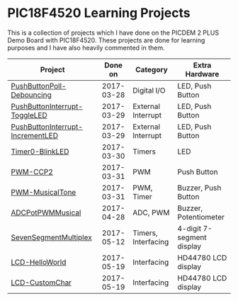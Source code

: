 # PIC18F4520 Learning Projects

This is a collection of projects which I have done on the PICDEM 2 PLUS Demo Board with PIC18F4520.
These projects are done for learning purposes and I have also heavily commented in them.

Project                                            | Done on    | Category           | Extra Hardware
---------------------------------------------------|:----------:| ------------------ | -----------------
[PushButtonPoll-Debouncing]                        | 2017-03-28 | Digital I/O        | LED, Push Button
[PushButtonInterrupt-ToggleLED]                    | 2017-03-29 | External Interrupt | LED, Push Button
[PushButtonInterrupt-IncrementLED]                 | 2017-03-29 | External Interrupt | LED, Push Button
[Timer0-BlinkLED]                                  | 2017-03-30 | Timers             | LED
[PWM-CCP2]                                         | 2017-03-31 | PWM                | Push Button
[PWM-MusicalTone]                                  | 2017-03-31 | PWM, Timer         | Buzzer, Push Button
[ADCPotPWMMusical]                                 | 2017-04-28 | ADC, PWM           | Buzzer, Potentiometer
[SevenSegmentMultiplex]                            | 2017-05-12 | Timers, Interfacing | 4-digit 7-segment display  
[LCD-HelloWorld]                                   | 2017-05-19 | Interfacing         | HD44780 LCD display
[LCD-CustomChar]                                   | 2017-05-19 | Interfacing         | HD44780 LCD display


[PushButtonPoll-Debouncing]: ./PushButtonPoll-Debouncing
[PushButtonInterrupt-ToggleLED]: ./PushButtonInterrupt-ToggleLED
[PushButtonInterrupt-IncrementLED]: ./PushButtonInterrupt-IncrementLED
[Timer0-BlinkLED]: ./Timer0-BlinkLED
[PWM-CCP2]: ./PWM-CCP2
[PWM-MusicalTone]: ./PWM-MusicalTone
[ADCPotPWMMusical]: ./ADCPotPWMMusical
[SevenSegmentMultiplex]: ./SevenSegmentMultiplex
[LCD-HelloWorld]: ./LCD-HelloWorld
[LCD-CustomChar]: ./LCD-CustomChar
